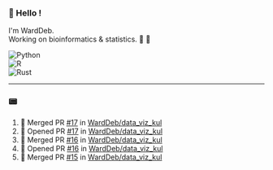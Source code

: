 ### :robot: Hello !

I'm WardDeb.  
Working on bioinformatics & statistics. 🧬 🧪  

![Python](https://img.shields.io/badge/python-3670A0?style=for-the-badge&logo=python&logoColor=ffdd54)  
![R](https://img.shields.io/badge/r-%23276DC3.svg?style=for-the-badge&logo=r&logoColor=white)  
![Rust](https://img.shields.io/badge/rust-%23000000.svg?style=for-the-badge&logo=rust&logoColor=white)  

---

### :pager:

<!--START_SECTION:activity-->
1. 🎉 Merged PR [#17](https://github.com/WardDeb/data_viz_kul/pull/17) in [WardDeb/data_viz_kul](https://github.com/WardDeb/data_viz_kul)
2. 💪 Opened PR [#17](https://github.com/WardDeb/data_viz_kul/pull/17) in [WardDeb/data_viz_kul](https://github.com/WardDeb/data_viz_kul)
3. 🎉 Merged PR [#16](https://github.com/WardDeb/data_viz_kul/pull/16) in [WardDeb/data_viz_kul](https://github.com/WardDeb/data_viz_kul)
4. 💪 Opened PR [#16](https://github.com/WardDeb/data_viz_kul/pull/16) in [WardDeb/data_viz_kul](https://github.com/WardDeb/data_viz_kul)
5. 🎉 Merged PR [#15](https://github.com/WardDeb/data_viz_kul/pull/15) in [WardDeb/data_viz_kul](https://github.com/WardDeb/data_viz_kul)
<!--END_SECTION:activity-->

